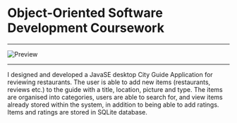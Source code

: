 # Object-Oriented Software Development Coursework 

***

![Preview](https://image.ibb.co/jjcbTT/2018_06_11_11_49_26.png)

***
I designed and developed a JavaSE desktop City Guide Application for reviewing restaurants. The user is able to add new items (restaurants, reviews etc.) to the guide with a title, location, picture and type. The items are organised into categories, users are able to search for, and view items already stored within the system, in addition to being able to add ratings. Items and ratings are stored in SQLite database.
